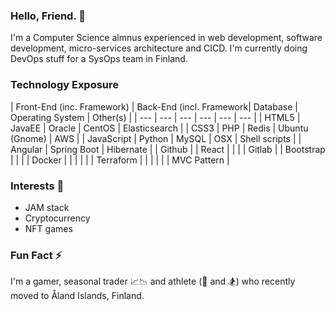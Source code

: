 ### Hello, Friend. 👋 
I'm a Computer Science almnus experienced in web development, software development, micro-services architecture and CICD. I'm currently doing DevOps stuff for a SysOps team in Finland.

### Technology Exposure
| Front-End (inc. Framework) | Back-End (incl. Framework| Database | Operating System | Other(s) |
| --- | --- | --- | --- | --- | --- |
| HTML5 | JavaEE | Oracle | CentOS | Elasticsearch |
| CSS3 | PHP | Redis | Ubuntu (Gnome) | AWS |
| JavaScript | Python  | MySQL | OSX | Shell scripts |
| Angular | Spring Boot | Hibernate |  | Github |
| React | |  | | Gitlab |
| Bootstrap | |  | | Docker |
| | |  | | Terraform |
| | |  | | MVC Pattern |

### Interests 🤔
- JAM stack
- Cryptocurrency
- NFT games

### Fun Fact ⚡ 
I'm a gamer, seasonal trader 📈📉 and athlete (🏀  and 🏂) who recently moved to Åland Islands, Finland.

<!---
hmenorjr/hmenorjr is a ✨ special ✨ repository because its `README.md` (this file) appears on your GitHub profile.
You can click the Preview link to take a look at your changes.
--->
